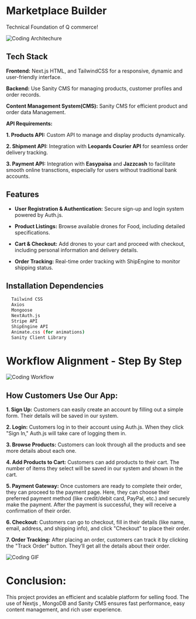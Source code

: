 
# Marketplace Builder 

Technical Foundation of Q commerce!


![Coding Architechure](https://private-user-images.githubusercontent.com/117274549/404473692-9611b469-4e9c-4c13-a183-f96558978932.png?jwt=eyJhbGciOiJIUzI1NiIsInR5cCI6IkpXVCJ9.eyJpc3MiOiJnaXRodWIuY29tIiwiYXVkIjoicmF3LmdpdGh1YnVzZXJjb250ZW50LmNvbSIsImtleSI6ImtleTUiLCJleHAiOjE3Mzc0ODcyOTUsIm5iZiI6MTczNzQ4Njk5NSwicGF0aCI6Ii8xMTcyNzQ1NDkvNDA0NDczNjkyLTk2MTFiNDY5LTRlOWMtNGMxMy1hMTgzLWY5NjU1ODk3ODkzMi5wbmc_WC1BbXotQWxnb3JpdGhtPUFXUzQtSE1BQy1TSEEyNTYmWC1BbXotQ3JlZGVudGlhbD1BS0lBVkNPRFlMU0E1M1BRSzRaQSUyRjIwMjUwMTIxJTJGdXMtZWFzdC0xJTJGczMlMkZhd3M0X3JlcXVlc3QmWC1BbXotRGF0ZT0yMDI1MDEyMVQxOTE2MzVaJlgtQW16LUV4cGlyZXM9MzAwJlgtQW16LVNpZ25hdHVyZT0wNDU3MDc0OTcxYjFmYjcyYzRmNGM1NzZmYzRmYjEzODc5Y2ZlOTk3ZjJmOGZiOGVhN2NjYjA2MzJhMjU3OTJmJlgtQW16LVNpZ25lZEhlYWRlcnM9aG9zdCJ9._6FX3tsbiBC71hiUpH-AUZctseq25aCRcpgzmLWVWVs)




## Tech Stack

**Frontend:** Next.js HTML, and TailwindCSS for a responsive, dynamic and user-friendly interface.


**Backend:** Use Sanity CMS for managing products, customer profiles and order records.


**Content Management System(CMS):** Sanity CMS for efficient product and order data Management.

**API Requirements:**

**1. Products API:** Custom API to manage and display products dynamically.

**2. Shipment API:** Integration with **Leopards Courier API** for seamless order delivery tracking.

**3. Payment API:** Integration with **Easypaisa** and **Jazzcash** to facilitate smooth online transctions, especially for users without traditional bank accounts.


## Features

- **User Registration & Authentication:** Secure sign-up and login system powered by Auth.js.

- **Product Listings:** Browse available drones for Food, including detailed specifications.

- **Cart & Checkout:** Add drones to your cart and proceed with checkout, including personal information and delivery details.

- **Order Tracking:** Real-time order tracking with ShipEngine to monitor shipping status.



## Installation Dependencies


```bash
  Tailwind CSS
  Axios
  Mongoose
  NextAuth.js
  Stripe API
  ShipEngine API
  Animate.css (for animations)
  Sanity Client Library 
```
# Workflow Alignment - Step By Step

![Coding Workflow](https://private-user-images.githubusercontent.com/117274549/404527509-9e594c3c-8ed2-47f7-ae61-11aecf3a766f.png?jwt=eyJhbGciOiJIUzI1NiIsInR5cCI6IkpXVCJ9.eyJpc3MiOiJnaXRodWIuY29tIiwiYXVkIjoicmF3LmdpdGh1YnVzZXJjb250ZW50LmNvbSIsImtleSI6ImtleTUiLCJleHAiOjE3MzcxOTU1OTgsIm5iZiI6MTczNzE5NTI5OCwicGF0aCI6Ii8xMTcyNzQ1NDkvNDA0NTI3NTA5LTllNTk0YzNjLThlZDItNDdmNy1hZTYxLTExYWVjZjNhNzY2Zi5wbmc_WC1BbXotQWxnb3JpdGhtPUFXUzQtSE1BQy1TSEEyNTYmWC1BbXotQ3JlZGVudGlhbD1BS0lBVkNPRFlMU0E1M1BRSzRaQSUyRjIwMjUwMTE4JTJGdXMtZWFzdC0xJTJGczMlMkZhd3M0X3JlcXVlc3QmWC1BbXotRGF0ZT0yMDI1MDExOFQxMDE0NThaJlgtQW16LUV4cGlyZXM9MzAwJlgtQW16LVNpZ25hdHVyZT0zOTEzMGZjMGVjOGExNjg3YzdjOTY1ZjU1ODQ1MjFlZmRlODA5Yzc0Y2FlNWFjNTZiYjEwNzExOTI3OGU0MWNmJlgtQW16LVNpZ25lZEhlYWRlcnM9aG9zdCJ9.Q7cN80oFxax7svYlL3BtWy9b4IbvBHTjsT4GljWt1lM)
## How Customers Use Our App:


**1. Sign Up:** Customers can easily create an account by filling out a simple form. Their details will be saved in our system.

**2. Login:** Customers log in to their account using Auth.js. When they click "Sign In," Auth.js will take care of logging them in.

**3. Browse Products:** Customers can look through all the products and see more details about each one.

**4. Add Products to Cart:** Customers can add products to their cart. The number of items they select will be saved in our system and shown in the cart.
 
**5. Payment Gateway:** Once customers are ready to complete their order, they can proceed to the payment page. Here, they can choose their preferred payment method (like credit/debit card, PayPal, etc.) and securely make the payment. After the payment is successful, they will receive a confirmation of their order.

**6. Checkout:** Customers can go to checkout, fill in their details (like name, email, address, and shipping info), and click "Checkout" to place their order.

**7. Order Tracking:** After placing an order, customers can track it by clicking the "Track Order" button. They’ll get all the details about their order.





![Coding GIF](https://private-user-images.githubusercontent.com/117274549/404473912-d228813e-a450-48dd-9b60-f1a9c1ce4123.png?jwt=eyJhbGciOiJIUzI1NiIsInR5cCI6IkpXVCJ9.eyJpc3MiOiJnaXRodWIuY29tIiwiYXVkIjoicmF3LmdpdGh1YnVzZXJjb250ZW50LmNvbSIsImtleSI6ImtleTUiLCJleHAiOjE3MzcxNTY4MTIsIm5iZiI6MTczNzE1NjUxMiwicGF0aCI6Ii8xMTcyNzQ1NDkvNDA0NDczOTEyLWQyMjg4MTNlLWE0NTAtNDhkZC05YjYwLWYxYTljMWNlNDEyMy5wbmc_WC1BbXotQWxnb3JpdGhtPUFXUzQtSE1BQy1TSEEyNTYmWC1BbXotQ3JlZGVudGlhbD1BS0lBVkNPRFlMU0E1M1BRSzRaQSUyRjIwMjUwMTE3JTJGdXMtZWFzdC0xJTJGczMlMkZhd3M0X3JlcXVlc3QmWC1BbXotRGF0ZT0yMDI1MDExN1QyMzI4MzJaJlgtQW16LUV4cGlyZXM9MzAwJlgtQW16LVNpZ25hdHVyZT1iMDE0MGE4OTlmNThhNGJjMThlODI1YjI0ZjAyOTkxZTlhYmJjNWQwYzhlMTRmMzZkZjA0MjFkZDA3NGRhYjc1JlgtQW16LVNpZ25lZEhlYWRlcnM9aG9zdCJ9.k2YFnClVnwPyeX0PH4TvuMJrngo_0wBfqOFYdcb9bI0)

# Conclusion:
This project provides an efficient and scalable platform for selling food. The use of Nextjs , MongoDB and Sanity CMS ensures fast performance, easy content management, and rich user experience.

